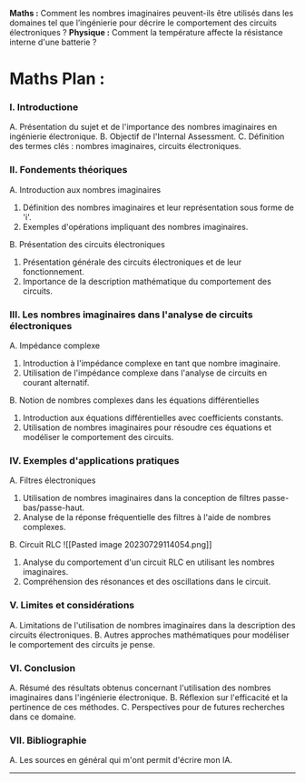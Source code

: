 **Maths :** Comment les nombres imaginaires peuvent-ils être utilisés dans les domaines tel que l’ingénierie pour décrire le comportement des circuits électroniques ?
**Physique :** Comment la température affecte la résistance interne d'une batterie ?

# **Maths Plan :** 

### I. Introductione
A. Présentation du sujet et de l'importance des nombres imaginaires en ingénierie électronique. 
B. Objectif de l'Internal Assessment. 
C. Définition des termes clés : nombres imaginaires, circuits électroniques.

### II. Fondements théoriques 
A. Introduction aux nombres imaginaires 
1. Définition des nombres imaginaires et leur représentation sous forme de 'i'. 
2. Exemples d'opérations impliquant des nombres imaginaires.

B. Présentation des circuits électroniques 
1. Présentation générale des circuits électroniques et de leur fonctionnement. 
2. Importance de la description mathématique du comportement des circuits.

### III. Les nombres imaginaires dans l'analyse de circuits électroniques  
A. Impédance complexe 
1. Introduction à l'impédance complexe en tant que nombre imaginaire. 
2. Utilisation de l'impédance complexe dans l'analyse de circuits en courant alternatif.

B. Notion de nombres complexes dans les équations différentielles 
1. Introduction aux équations différentielles avec coefficients constants. 
2. Utilisation de nombres imaginaires pour résoudre ces équations et modéliser le comportement des circuits.

### IV. Exemples d'applications pratiques 
A. Filtres électroniques 
1. Utilisation de nombres imaginaires dans la conception de filtres passe-bas/passe-haut.
2. Analyse de la réponse fréquentielle des filtres à l'aide de nombres complexes.

B. Circuit RLC 
![[Pasted image 20230729114054.png]]
1. Analyse du comportement d'un circuit RLC en utilisant les nombres imaginaires. 
2. Compréhension des résonances et des oscillations dans le circuit.

### V. Limites et considérations 
A. Limitations de l'utilisation de nombres imaginaires dans la description des circuits électroniques. 
B. Autres approches mathématiques pour modéliser le comportement des circuits je pense.

### VI. Conclusion 
A. Résumé des résultats obtenus concernant l'utilisation des nombres imaginaires dans l'ingénierie électronique. 
B. Réflexion sur l'efficacité et la pertinence de ces méthodes. 
C. Perspectives pour de futures recherches dans ce domaine.

### VII. Bibliographie 
A. Les sources en général  qui m'ont permit d'écrire mon IA.

---


